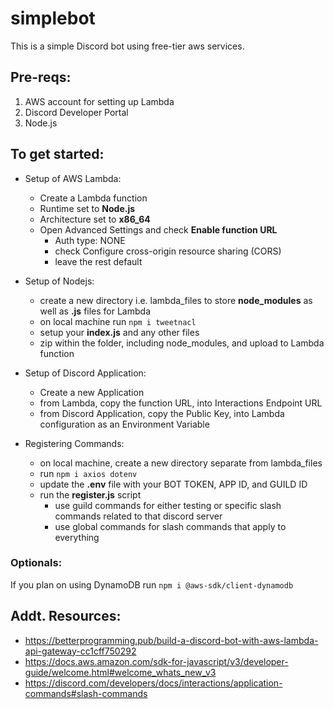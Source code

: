 # simplebot
This is a simple Discord bot using free-tier aws services.

## Pre-reqs:
1. AWS account for setting up Lambda  
2. Discord Developer Portal  
3. Node.js

## To get started:
- Setup of AWS Lambda:
  - Create a Lambda function
  - Runtime set to **Node.js**
  - Architecture set to **x86_64**
  - Open Advanced Settings and check **Enable function URL**
    - Auth type: NONE
    - check Configure cross-origin resource sharing (CORS)
    - leave the rest default

- Setup of Nodejs:  
  - create a new directory i.e. lambda_files to store **node_modules** as well as **.js** files for Lambda
  - on local machine run `npm i tweetnacl`
  - setup your **index.js** and any other files
  - zip within the folder, including node_modules, and upload to Lambda function

- Setup of Discord Application:
   - Create a new Application
   - from Lambda, copy the function URL, into Interactions Endpoint URL
   - from Discord Application, copy the Public Key, into Lambda configuration as an Environment Variable

- Registering Commands:  
   - on local machine, create a new directory separate from lambda_files
   - run `npm i axios dotenv`
   - update the **.env** file with your BOT TOKEN, APP ID, and GUILD ID
   - run the **register.js** script
      - use guild commands for either testing or specific slash commands related to that discord server
      - use global commands for slash commands that apply to everything

### Optionals:
If you plan on using DynamoDB run `npm i @aws-sdk/client-dynamodb`

## Addt. Resources:
- https://betterprogramming.pub/build-a-discord-bot-with-aws-lambda-api-gateway-cc1cff750292
- https://docs.aws.amazon.com/sdk-for-javascript/v3/developer-guide/welcome.html#welcome_whats_new_v3
- https://discord.com/developers/docs/interactions/application-commands#slash-commands